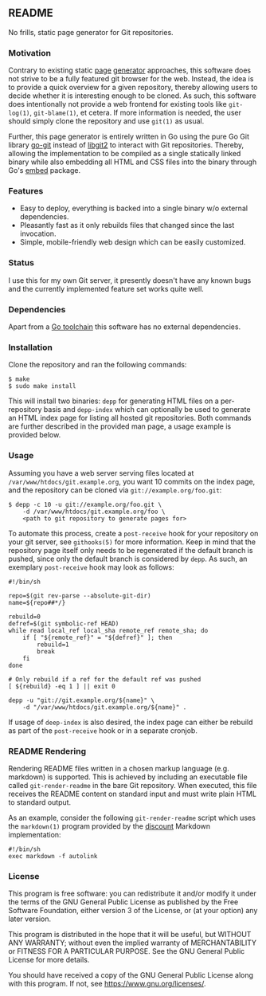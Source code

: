 ## README

No frills, static page generator for Git repositories.

### Motivation

Contrary to existing static [page][stagit website] [generator][depp website]
approaches, this software does not strive to be a fully featured git browser
for the web. Instead, the idea is to provide a quick overview for a given
repository, thereby allowing users to decide whether it is interesting enough
to be cloned. As such, this software does intentionally not provide a web
frontend for existing tools like `git-log(1)`, `git-blame(1)`, et cetera. If
more information is needed, the user should simply clone the repository and use
`git(1)` as usual.

Further, this page generator is entirely written in Go using the pure Go Git
library [go-git][go-git github] instead of [libgit2][libgit2 website] to
interact with Git repositories. Thereby, allowing the implementation to be
compiled as a single statically linked binary while also embedding all HTML and
CSS files into the binary through Go's [embed][go embed] package.

### Features

* Easy to deploy, everything is backed into a single binary w/o external dependencies.
* Pleasantly fast as it only rebuilds files that changed since the last invocation.
* Simple, mobile-friendly web design which can be easily customized.

### Status

I use this for my own Git server, it presently doesn't have any known
bugs and the currently implemented feature set works quite well.

### Dependencies

Apart from a [Go toolchain][go website] this software has no external dependencies.

### Installation

Clone the repository and ran the following commands:

    $ make
    $ sudo make install

This will install two binaries: `depp` for generating HTML files on a
per-repository basis and `depp-index` which can optionally be used to
generate an HTML index page for listing all hosted git repositories.
Both commands are further described in the provided man page, a usage
example is provided below.

### Usage

Assuming you have a web server serving files located at
`/var/www/htdocs/git.example.org`, you want 10 commits on the index
page, and the repository can be cloned via `git://example.org/foo.git`:

	$ depp -c 10 -u git://example.org/foo.git \
		-d /var/www/htdocs/git.example.org/foo \
		<path to git repository to generate pages for>

To automate this process, create a `post-receive` hook for your
repository on your git server, see `githooks(5)` for more information.
Keep in mind that the repository page itself only needs to be regenerated
if the default branch is pushed, since only the default branch is
considered by `depp`. As such, an exemplary `post-receive` hook may look
as follows:

	#!/bin/sh
	
	repo=$(git rev-parse --absolute-git-dir)
	name=${repo##*/}
	
	rebuild=0
	defref=$(git symbolic-ref HEAD)
	while read local_ref local_sha remote_ref remote_sha; do
		if [ "${remote_ref}" = "${defref}" ]; then
			rebuild=1
			break
		fi
	done
	
	# Only rebuild if a ref for the default ref was pushed
	[ ${rebuild} -eq 1 ] || exit 0
	
	depp -u "git://git.example.org/${name}" \
		-d "/var/www/htdocs/git.example.org/${name}" .

If usage of `deep-index` is also desired, the index page can either be
rebuild as part of the `post-receive` hook or in a separate cronjob.

### README Rendering

Rendering README files written in a chosen markup language (e.g.
markdown) is supported. This is achieved by including an executable file
called `git-render-readme` in the bare Git repository. When executed,
this file receives the README content on standard input and must write
plain HTML to standard output.

As an example, consider the following `git-render-readme` script which
uses the `markdown(1)` program provided by the [discount][discount website]
Markdown implementation:

	#!/bin/sh
	exec markdown -f autolink

### License

This program is free software: you can redistribute it and/or modify it
under the terms of the GNU General Public License as published by the
Free Software Foundation, either version 3 of the License, or (at your
option) any later version.

This program is distributed in the hope that it will be useful, but
WITHOUT ANY WARRANTY; without even the implied warranty of
MERCHANTABILITY or FITNESS FOR A PARTICULAR PURPOSE. See the GNU General
Public License for more details.

You should have received a copy of the GNU General Public License along
with this program. If not, see <https://www.gnu.org/licenses/>.

[stagit website]: http://codemadness.nl/git/stagit/log.html
[depp website]: https://depp.brause.cc/depp/
[libgit2 website]: https://libgit2.org/
[go website]: https://golang.org/
[discount website]: http://www.pell.portland.or.us/~orc/Code/discount/
[go embed]: https://pkg.go.dev/embed
[go-git github]: https://github.com/go-git/go-git
